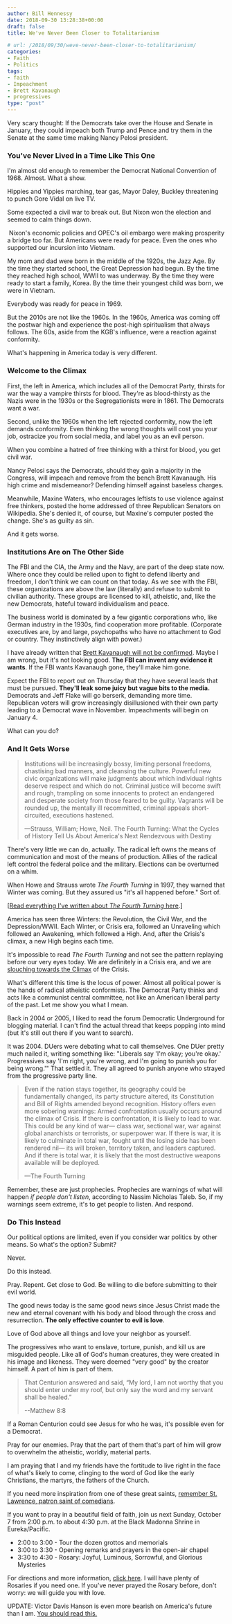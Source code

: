 ```yaml
---
author: Bill Hennessy
date: 2018-09-30 13:28:38+00:00
draft: false
title: We've Never Been Closer to Totalitarianism

# url: /2018/09/30/weve-never-been-closer-to-totalitarianism/
categories:
- Faith
- Politics
tags:
- faith
- Impeachment
- Brett Kavanaugh
- progressives
type: "post"
---
```





Very scary thought: If the Democrats take over the House and Senate in January, they could impeach both Trump and Pence and try them in the Senate at the same time making Nancy Pelosi president.







### You've Never Lived in a Time Like This One







I'm almost old enough to remember the Democrat National Convention of 1968. Almost. What a show. 







Hippies and Yippies marching, tear gas, Mayor Daley, Buckley threatening to punch Gore Vidal on live TV. 







Some expected a civil war to break out. But Nixon won the election and seemed to calm things down. 







 Nixon's economic policies and OPEC's oil embargo were making prosperity a bridge too far. But Americans were ready for peace. Even the ones who supported our incursion into Vietnam. 







My mom and dad were born in the middle of the 1920s, the Jazz Age. By the time they started school, the Great Depression had begun. By the time they reached high school, WWII to was underway. By the time they were ready to start a family, Korea. By the time their youngest child was born, we were in Vietnam. 







Everybody was ready for peace in 1969. 







But the 2010s are not like the 1960s. In the 1960s, America was coming off the postwar high and experience the post-high spiritualism that always follows. The 60s, aside from the KGB's influence, were a reaction against conformity. 







What's happening in America today is very different. 







### Welcome to the Climax







First, the left in America, which includes all of the Democrat Party, thirsts for war the way a vampire thirsts for blood. They're as blood-thirsty as the Nazis were in the 1930s or the Segregationists were in 1861. The Democrats want a war. 







Second, unlike the 1960s when the left rejected conformity, now the left demands conformity. Even thinking the wrong thoughts will cost you your job, ostracize you from social media, and label you as an evil person. 







When you combine a hatred of free thinking with a thirst for blood, you get civil war. 







Nancy Pelosi says the Democrats, should they gain a majority in the Congress, will impeach and remove from the bench Brett Kavanaugh. His high crime and misdemeanor? Defending himself against baseless charges. 







Meanwhile, Maxine Waters, who encourages leftists to use violence against free thinkers, posted the home addressed of three Republican Senators on Wikipedia. She's denied it, of course, but Maxine's computer posted the change. She's as guilty as sin. 







And it gets worse. 







### Institutions Are on The Other Side







The FBI and the CIA, the Army and the Navy, are part of the deep state now. Where once they could be relied upon to fight to defend liberty and freedom, I don't think we can count on that today. As we see with the FBI, these organizations are above the law (literally) and refuse to submit to civilian authority. These groups are licensed to kill, atheistic, and, like the new Democrats, hateful toward individualism and peace. 







The business world is dominated by a few gigantic corporations who, like German industry in the 1930s, find cooperation more profitable. (Corporate executives are, by and large, psychopaths who have no attachment to God or country. They instinctively align with power.)







I have already written that [Brett Kavanaugh will not be confirmed](https://www.hennessysview.com/2018/09/26/amy-coney-barrett-remember-her-name/). Maybe I am wrong, but it's not looking good. **The FBI can invent any evidence it wants**. If the FBI wants Kavanaugh gone, they'll make him gone.







Expect the FBI to report out on Thursday that they have several leads that must be pursued. **They'll leak some juicy but vague bits to the media.** Democrats and Jeff Flake will go berserk, demanding more time. Republican voters will grow increasingly disillusioned with their own party leading to a Democrat wave in November. Impeachments will begin on January 4.







What can you do?







### And It Gets Worse







> Institutions will be increasingly bossy, limiting personal freedoms, chastising bad manners, and cleansing the culture. Powerful new civic organizations will make judgments about which individual rights deserve respect and which do not. Criminal justice will become swift and rough, trampling on some innocents to protect an endangered and desperate society from those feared to be guilty. Vagrants will be rounded up, the mentally ill recommitted, criminal appeals short-circuited, executions hastened.
> 
> —Strauss, William; Howe, Neil. The Fourth Turning: What the Cycles of History Tell Us About America's Next Rendezvous with Destiny







There's very little we can do, actually. The radical left owns the means of communication and most of the means of production. Allies of the radical left control the federal police and the military. Elections can be overturned on a whim. 







When Howe and Strauss wrote _The Fourth Turning_ in 1997, they warned that Winter was coming. But they assured us "it's all happened before." Sort of.







[[Read everything I've written about _The Fourth Turning_ here](https://hennessysview.com/?s=the+fourth+turning).]







America has seen three Winters: the Revolution, the Civil War, and the Depression/WWII. Each Winter, or Crisis era, followed an Unraveling which followed an Awakening, which followed a High. And, after the Crisis's climax, a new High begins each time. 







It's impossible to read _The Fourth Turning_ and not see the pattern replaying before our very eyes today. We are definitely in a Crisis era, and we are [slouching towards the Climax](https://www.hennessysview.com/2017/02/11/slouching-toward-the-climax/) of the Crisis. 







What's different this time is the locus of power. Almost all political power is the hands of radical atheistic conformists. The Democrat Party thinks and acts like a communist central committee, not like an American liberal party of the past. Let me show you what I mean.







Back in 2004 or 2005, I liked to read the forum Democratic Underground for blogging material. I can't find the actual thread that keeps popping into mind (but it's still out there if you want to search). 







It was 2004. DUers were debating what to call themselves. One DUer pretty much nailed it, writing something like: "Liberals say 'I'm okay; you're okay.' Progressives say 'I'm right, you're wrong, and I'm going to punish you for being wrong.'" That settled it. They all agreed to punish anyone who strayed from the progressive party line. 







> Even if the nation stays together, its geography could be fundamentally changed, its party structure altered, its Constitution and Bill of Rights amended beyond recognition. History offers even more sobering warnings: Armed confrontation usually occurs around the climax of Crisis. If there is confrontation, it is likely to lead to war. This could be any kind of war— class war, sectional war, war against global anarchists or terrorists, or superpower war. If there is war, it is likely to culminate in total war, fought until the losing side has been rendered nil— its will broken, territory taken, and leaders captured. And if there is total war, it is likely that the most destructive weapons available will be deployed.
> 
> —The Fourth Turning







Remember, these are just prophecies. Prophecies are warnings of what will happen _if people don't listen_, according to Nassim Nicholas Taleb. So, if my warnings seem extreme, it's to get people to listen. And respond. 







### Do This Instead







Our political options are limited, even if you consider war politics by other means. So what's the option? Submit?







Never. 







Do this instead.







Pray. Repent. Get close to God. Be willing to die before submitting to their evil world. 







The good news today is the same good news since Jesus Christ made the new and eternal covenant with his body and blood through the cross and resurrection. **The only effective counter to evil is love**.







Love of God above all things and love your neighbor as yourself.







The progressives who want to enslave, torture, punish, and kill us are misguided people. Like all of God's human creatures, they were created in his image and likeness. They were deemed "very good" by the creator himself. A part of him is part of them. 







> That Centurion answered and said, “My lord, I am not worthy that you should enter under my roof, but only say the word and my servant shall be healed.”
> 
> --Matthew 8:8







If a Roman Centurion could see Jesus for who he was, it's possible even for a Democrat. 







Pray for our enemies. Pray that the part of them that's part of him will grow to overwhelm the atheistic, worldly, material parts.







I am praying that I and my friends have the fortitude to live right in the face of what's likely to come, clinging to the word of God like the early Christians, the martyrs, the fathers of the Church. 







If you need more inspiration from one of these great saints, [remember St. Lawrence, patron saint of comedians](https://www.hennessysview.com/2018/08/10/what-should-we-do-next/).







If you want to pray in a beautiful field of faith, join us next Sunday, October 7 from 2:00 p.m. to about 4:30 p.m. at the Black Madonna Shrine in Eureka/Pacific. 





  * 2:00 to 3:00 - Tour the dozen grottos and memorials  
  * 3:00 to 3:30 - Opening remarks and prayers in the open-air chapel  
  * 3:30 to 4:30 - Rosary: Joyful, Luminous, Sorrowful, and Glorious Mysteries





For directions and more information, [click here](https://www.hennessysview.com/2018/09/18/rosary-coast-to-coast-october-7-pray-for-america/). I will have plenty of Rosaries if you need one. If you've never prayed the Rosary before, don't worry: we will guide you with love. 







UPDATE: Victor Davis Hanson is even more bearish on America's future than I am. [You should read this.](https://amgreatness.com/2018/09/30/epitaph-for-a-dying-culture/)



